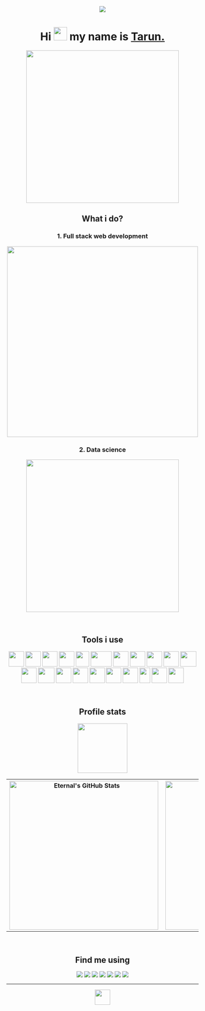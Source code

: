 <p align="center"><img src="https://komarev.com/ghpvc/?username=Tarun-Kamboj&style=flat-square&color=4287f5"></p>

<h1 align="center"> Hi <img height="35px" width="35px" src="https://camo.githubusercontent.com/e8e7b06ecf583bc040eb60e44eb5b8e0ecc5421320a92929ce21522dbc34c891/68747470733a2f2f6d656469612e67697068792e636f6d2f6d656469612f6876524a434c467a6361737252346961377a2f67697068792e676966" /> my name is <a href="https://tarun-kamboj.github.io/">Tarun.</a></h1>

<p align="center"><a href="https://tarun-kamboj.github.io/"><img src="https://cdn.dribbble.com/users/1187836/screenshots/6539429/programer.gif" width="400px"></a></p>

<h2 align="center">What i do?</h2>

<h3 align="center">1. Full stack web development</h3>
<p align="center"><a href="https://tarun-kamboj.github.io/"><img src="https://camo.githubusercontent.com/af294ac6128143eb9e5d50ad3000623978355e38/68747470733a2f2f7777772e72617673616e6d656469612e636f6d2f7765625f6173736574732f696d616765732f776562736974652e676966" width="500px"></a></p>

<h3 align="center">2. Data science</h3>
<p align="center"><a href="https://tarun-kamboj.github.io/"><img src="https://www.mygo.ge/uploads/blog/1584023795.jpg" width="400px"></a></p><br>

<h2 align="center">Tools i use</h2>

<p align="center">
<img height="40px" width="40px" src="https://cdn.freebiesupply.com/logos/large/2x/python-5-logo-svg-vector.svg">
<img height="40px" width="40px" src="https://upload.wikimedia.org/wikipedia/commons/thumb/2/2d/Tensorflow_logo.svg/1200px-Tensorflow_logo.svg.png">
<img height="40px" width="40px" src="https://upload.wikimedia.org/wikipedia/commons/thumb/a/ae/Keras_logo.svg/1200px-Keras_logo.svg.png">
<img height="40px" width="40px" src="https://firebasestorage.googleapis.com/v0/b/test-1-c068e.appspot.com/o/apachespark.png?alt=media&token=392f1df5-06a5-454e-bcb6-f4c26de5ab06">
<img height="40px" width="35px" src="https://upload.wikimedia.org/wikipedia/commons/thumb/3/38/Jupyter_logo.svg/1200px-Jupyter_logo.svg.png">
<img height="40px" width="55px" src="https://upload.wikimedia.org/wikipedia/commons/thumb/0/05/Scikit_learn_logo_small.svg/1200px-Scikit_learn_logo_small.svg.png">
<img height="40px" width="40px" src="https://upload.wikimedia.org/wikipedia/commons/thumb/2/22/Pandas_mark.svg/1200px-Pandas_mark.svg.png">
<img height="40px" width="40px" src="https://firebasestorage.googleapis.com/v0/b/test-1-c068e.appspot.com/o/folium.png?alt=media&token=52c47ee4-bb11-4890-bbda-1f419d6b78a9">
<img height="40px" width="40px" src="https://www.globenewswire.com/news-release/logo/829467/0/829467.png">
<img height="40px" width="40px" src="https://upload.wikimedia.org/wikipedia/commons/thumb/0/01/Created_with_Matplotlib-logo.svg/1024px-Created_with_Matplotlib-logo.svg.png">
<img height="40px" width="42px" src="https://firebasestorage.googleapis.com/v0/b/test-1-c068e.appspot.com/o/sql.png?alt=media&token=cfa52ddc-b0e8-437b-8cb0-7de2c7ea5049">
<img height="40px" width="40px" src="https://cache.globalcatalog.cloud.ibm.com/api/v1/dashdb-for-transactions/artifacts/cache/4ebfb7b360c3dd9cd32878e42a59f0c4-public/Db2_thicker_logo_10_23.svg">
<img height="40px" width="43px" src="https://cdn.freelogovectors.net/wp-content/uploads/2018/12/ibm-watson-logo.png">
<img height="40px" width="40px" src="https://img.icons8.com/color/452/firebase.png">
<img height="40px" width="40px" src="https://cache.globalcatalog.cloud.ibm.com/api/v1/39ba9d4c-b1c5-4cc3-a163-38b580121e01/artifacts/cache/3a58e03b24ca5cfe0195ae72fd7c5401-public/watson-studio-light.svg">
<img height="40px" width="40px" src="https://firebasestorage.googleapis.com/v0/b/test-1-c068e.appspot.com/o/git.png?alt=media&token=c841510d-f231-426b-8e09-3c4927015184">
<img height="40px" width="40px" src="https://firebasestorage.googleapis.com/v0/b/test-1-c068e.appspot.com/o/github.png?alt=media&token=3a30314d-cb01-40fd-8b36-55f8d318a7f3">
<img height="40px" width="40px" src="https://upload.wikimedia.org/wikipedia/commons/thumb/6/61/HTML5_logo_and_wordmark.svg/512px-HTML5_logo_and_wordmark.svg.png">
<img height="40px" width="28px" src="https://upload.wikimedia.org/wikipedia/commons/thumb/d/d5/CSS3_logo_and_wordmark.svg/726px-CSS3_logo_and_wordmark.svg.png">
<img height="40px" width="40px" src="https://sdtimes.com/wp-content/uploads/2018/01/bootstrap-stack-490x412.png">
<img height="40px" width="40px" src="https://cdn.iconscout.com/icon/free/png-256/django-1-282754.png">
</p><br>

<h2 align="center">Profile stats</h2>

<p align="center">
  <img width="130px" src="https://res.cloudinary.com/practicaldev/image/fetch/s--0TbCN_Xq--/c_limit%2Cf_auto%2Cfl_progressive%2Cq_66%2Cw_880/https://dev-to-uploads.s3.amazonaws.com/i/tb6tb1wvi7f00eqns3g0.gif">
</p>

<table align="center">
  <tr>
    <th>
      <img width="390px" align="left" alt="Eternal's GitHub Stats" src="https://github-readme-stats.vercel.app/api?username=Tarun-Kamboj&show_icons=true&hide_border=true&count_private=true&bg_color=ffffff00&text_color=2e7eff&icon_color=2e7eff" />
    </th>
    <th>
      <img width="390px" align="left" alt="Most used languages" src="https://github-readme-stats.vercel.app/api/top-langs/?username=Tarun-Kamboj&layout=compact&hide_border=true&bg_color=ffffff00&text_color=2e7eff" />
    </th>
  </tr>
</table><br>

<h2 align="center">Find me using</h2>

<p align="center">
<a href="https://www.linkedin.com/in/kambojtarun"><img src="https://img.shields.io/badge/-LinkedIn-5e5e5e?style=for-the-badge&logo=LinkedIn"></a>
<a href="mailto:kambojtarun02@gmail.com"><img src="https://img.shields.io/badge/-Gmail-5e5e5e?style=for-the-badge&logo=Gmail"></a>
<a href="https://tarun-kamboj.github.io/"><img src="https://img.shields.io/badge/-Portfolio-5e5e5e?style=for-the-badge&logo=Opsgenie"></a>
<a href="https://twitter.com/kamboj_tarun_02"><img src="https://img.shields.io/badge/-Twitter-5e5e5e?style=for-the-badge&logo=Twitter"></a>
<a href="https://www.hackerrank.com/Eternal_"><img src="https://img.shields.io/badge/-HackerRank-5e5e5e?style=for-the-badge&logo=Hackerrank"></a>
<a href="https://www.instagram.com/___.t_a_r_u_n.___/"><img src="https://img.shields.io/badge/-Instagram-5e5e5e?style=for-the-badge&logo=Instagram"></a>
<a href="https://goo.gl/maps/nqCMMFyNCjsscz3x6"><img src="https://img.shields.io/badge/-Google_Maps-5e5e5e?style=for-the-badge&logo=Google-Maps"></a>
</p>

<hr>

<p align="center"><img height="40px" src="https://forthebadge.com/images/badges/built-with-love.svg"></p>
